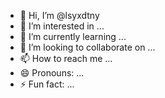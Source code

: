 - 👋 Hi, I’m @lsyxdtny
- 👀 I’m interested in ...
- 🌱 I’m currently learning ...
- 💞️ I’m looking to collaborate on ...
- 📫 How to reach me ...
- 😄 Pronouns: ...
- ⚡ Fun fact: ...

<!---
lsyxdtny/lsyxdtny is a ✨ special ✨ repository because its `README.md` (this file) appears on your GitHub profile.
You can click the Preview link to take a look at your changes.
--->
